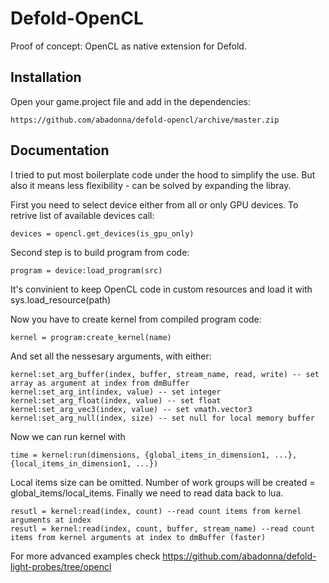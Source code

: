 # Defold-OpenCL
Proof of concept: OpenCL as native extension for Defold.

## Installation
Open your game.project file and add in the dependencies:

```
https://github.com/abadonna/defold-opencl/archive/master.zip

```

## Documentation
I tried to put most boilerplate code under the hood to simplify the use. But also it means less flexibility - can be solved by expanding the libray.

First you need to select device either from all or only GPU devices. To retrive list of available devices call:

```
devices = opencl.get_devices(is_gpu_only)
```

Second step is to build program from code:

```
program = device:load_program(src)
```

It's convinient to keep OpenCL code in custom resources and load it with sys.load_resource(path)

Now you have to create kernel from compiled program code:

```
kernel = program:create_kernel(name)
```

And set all the nessesary arguments, with either:

```
kernel:set_arg_buffer(index, buffer, stream_name, read, write) -- set array as argument at index from dmBuffer
kernel:set_arg_int(index, value) -- set integer
kernel:set_arg_float(index, value) -- set float
kernel:set_arg_vec3(index, value) -- set vmath.vector3
kernel:set_arg_null(index, size) -- set null for local memory buffer
```

Now we can run kernel with

```
time = kernel:run(dimensions, {global_items_in_dimension1, ...}, {local_items_in_dimension1, ...})
```

Local items size can be omitted. Number of work groups will be created = global_items/local_items.
Finally we need to read data back to lua.

```
resutl = kernel:read(index, count) --read count items from kernel arguments at index
resutl = kernel:read(index, count, buffer, stream_name) --read count items from kernel arguments at index to dmBuffer (faster)
```

For more advanced examples check https://github.com/abadonna/defold-light-probes/tree/opencl

